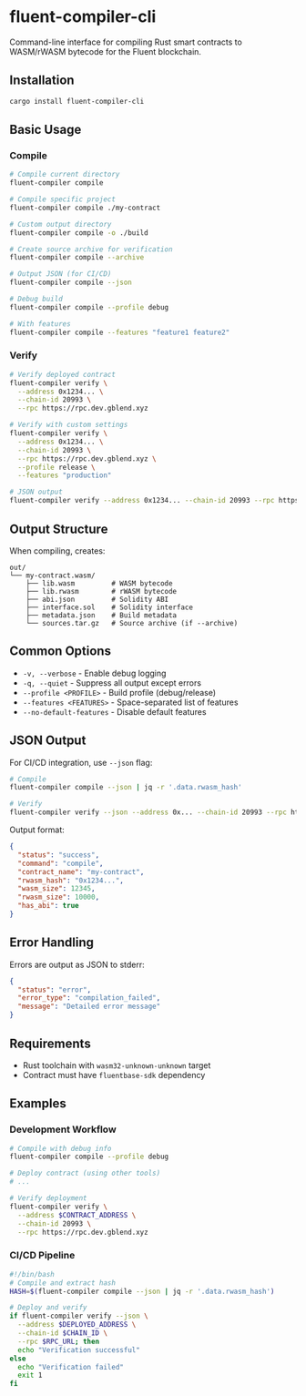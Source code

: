 # fluent-compiler-cli

Command-line interface for compiling Rust smart contracts to WASM/rWASM bytecode for the Fluent blockchain.

## Installation

```bash
cargo install fluent-compiler-cli
```

## Basic Usage

### Compile

```bash
# Compile current directory
fluent-compiler compile

# Compile specific project
fluent-compiler compile ./my-contract

# Custom output directory
fluent-compiler compile -o ./build

# Create source archive for verification
fluent-compiler compile --archive

# Output JSON (for CI/CD)
fluent-compiler compile --json

# Debug build
fluent-compiler compile --profile debug

# With features
fluent-compiler compile --features "feature1 feature2"
```

### Verify

```bash
# Verify deployed contract
fluent-compiler verify \
  --address 0x1234... \
  --chain-id 20993 \
  --rpc https://rpc.dev.gblend.xyz

# Verify with custom settings
fluent-compiler verify \
  --address 0x1234... \
  --chain-id 20993 \
  --rpc https://rpc.dev.gblend.xyz \
  --profile release \
  --features "production"

# JSON output
fluent-compiler verify --address 0x1234... --chain-id 20993 --rpc https://... --json
```

## Output Structure

When compiling, creates:

```
out/
└── my-contract.wasm/
    ├── lib.wasm         # WASM bytecode
    ├── lib.rwasm        # rWASM bytecode
    ├── abi.json         # Solidity ABI
    ├── interface.sol    # Solidity interface
    ├── metadata.json    # Build metadata
    └── sources.tar.gz   # Source archive (if --archive)
```

## Common Options

- `-v, --verbose` - Enable debug logging
- `-q, --quiet` - Suppress all output except errors
- `--profile <PROFILE>` - Build profile (debug/release)
- `--features <FEATURES>` - Space-separated list of features
- `--no-default-features` - Disable default features

## JSON Output

For CI/CD integration, use `--json` flag:

```bash
# Compile
fluent-compiler compile --json | jq -r '.data.rwasm_hash'

# Verify
fluent-compiler verify --json --address 0x... --chain-id 20993 --rpc https://...
```

Output format:

```json
{
  "status": "success",
  "command": "compile",
  "contract_name": "my-contract",
  "rwasm_hash": "0x1234...",
  "wasm_size": 12345,
  "rwasm_size": 10000,
  "has_abi": true
}
```

## Error Handling

Errors are output as JSON to stderr:

```json
{
  "status": "error",
  "error_type": "compilation_failed",
  "message": "Detailed error message"
}
```

## Requirements

- Rust toolchain with `wasm32-unknown-unknown` target
- Contract must have `fluentbase-sdk` dependency

## Examples

### Development Workflow

```bash
# Compile with debug info
fluent-compiler compile --profile debug

# Deploy contract (using other tools)
# ...

# Verify deployment
fluent-compiler verify \
  --address $CONTRACT_ADDRESS \
  --chain-id 20993 \
  --rpc https://rpc.dev.gblend.xyz
```

### CI/CD Pipeline

```bash
#!/bin/bash
# Compile and extract hash
HASH=$(fluent-compiler compile --json | jq -r '.data.rwasm_hash')

# Deploy and verify
if fluent-compiler verify --json \
  --address $DEPLOYED_ADDRESS \
  --chain-id $CHAIN_ID \
  --rpc $RPC_URL; then
  echo "Verification successful"
else
  echo "Verification failed"
  exit 1
fi
```
